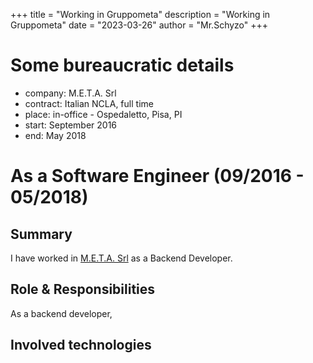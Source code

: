 +++
title = "Working in Gruppometa"
description = "Working in Gruppometa"
date = "2023-03-26"
author = "Mr.Schyzo"
+++

# Some bureaucratic details
- company: M.E.T.A. Srl
- contract: Italian NCLA, full time
- place: in-office - Ospedaletto, Pisa, PI
- start: September 2016
- end: May 2018

# As a Software Engineer (09/2016 - 05/2018)

## Summary

I have worked in [M.E.T.A. Srl](https://www.gruppometa.it/) as a Backend Developer.

## Role & Responsibilities

As a backend developer, 

## Involved technologies

